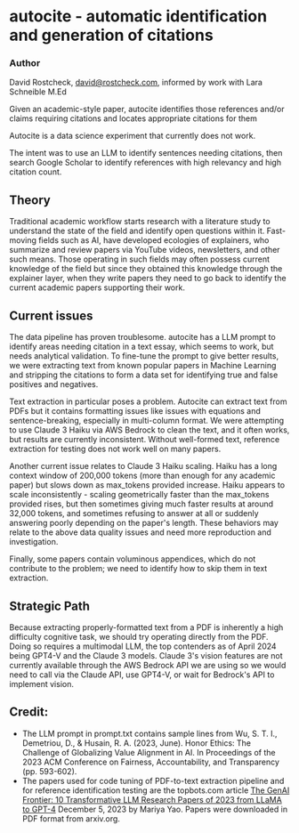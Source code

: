 # autocite - automatic identification and generation of citations

### Author
David Rostcheck, david@rostcheck.com, informed by work with Lara Schneible M.Ed

Given an academic-style paper, autocite identifies those references and/or claims requiring citations and locates appropriate citations for them

Autocite is a data science experiment that currently does not work. 

The intent was to use an LLM to identify sentences needing citations, then search Google Scholar to identify references with high relevancy and high citation count.

## Theory
Traditional academic workflow starts research with a literature study to understand the state of the field and identify open questions within it. Fast-moving fields such as AI, have developed ecologies of explainers, who summarize and review papers via YouTube videos, newsletters, and other such means. Those operating in such fields may often possess current knowledge of the field but since they obtained this knowledge through the explainer layer, when they write papers they need to go back to identify the current academic papers supporting their work.

## Current issues
The data pipeline has proven troublesome. autocite has a LLM prompt to identify areas needing citation in a text essay, which seems to work, but needs analytical validation. To fine-tune the prompt to give better results, we were extracting text from known popular papers in Machine Learning and stripping the citations to form a data set for identifying true and false positives and negatives. 

Text extraction in particular poses a problem. Autocite can extract text from PDFs but it contains formatting issues like issues with equations and sentence-breaking, especially in multi-column format. We were attempting to use Claude 3 Haiku via AWS Bedrock to clean the text, and it often works, but results are currently inconsistent. Without well-formed text, reference extraction for testing does not work well on many papers.

Another current issue relates to Claude 3 Haiku scaling. Haiku has a long context window of 200,000 tokens (more than enough for any academic paper) but slows down as max_tokens provided increase. Haiku appears to scale inconsistently - scaling geometrically faster than the max_tokens provided rises, but then sometimes giving much faster results at around 32,000 tokens, and sometimes refusing to answer at all or suddenly answering poorly depending on the paper's length. These behaviors may relate to the above data quality issues and need more reproduction and investigation.

Finally, some papers contain voluminous appendices, which do not contribute to the problem; we need to identify how to skip them in text extraction. 

## Strategic Path
Because extracting properly-formatted text from a PDF is inherently a high difficulty cognitive task, we should try operating directly from the PDF. Doing so requires a multimodal LLM, the top contenders as of April 2024 being GPT4-V and the Claude 3 models. Claude 3's vision features are not currently available through the AWS Bedrock API we are using so we would need to call via the Claude API, use GPT4-V, or wait for Bedrock's API to implement vision.  

## Credit:
* The LLM prompt in prompt.txt contains sample lines from Wu, S. T. I., Demetriou, D., & Husain, R. A. (2023, June). Honor Ethics: The Challenge of Globalizing Value Alignment in AI. In Proceedings of the 2023 ACM Conference on Fairness, Accountability, and Transparency (pp. 593-602).
* The papers used for code tuning of PDF-to-text extraction pipeline and for reference identification testing are the topbots.com article [The GenAI Frontier: 10 Transformative LLM Research Papers of 2023 from LLaMA to GPT-4](https://www.topbots.com/top-llm-research-papers-2023/#llama) December 5, 2023 by Mariya Yao. Papers were downloaded in PDF format from arxiv.org.
